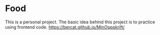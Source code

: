 # Food

This is a personal project. The basic idea behind this project is to practice using frontend code.
https://bercat.github.io/MinOppskrift/
